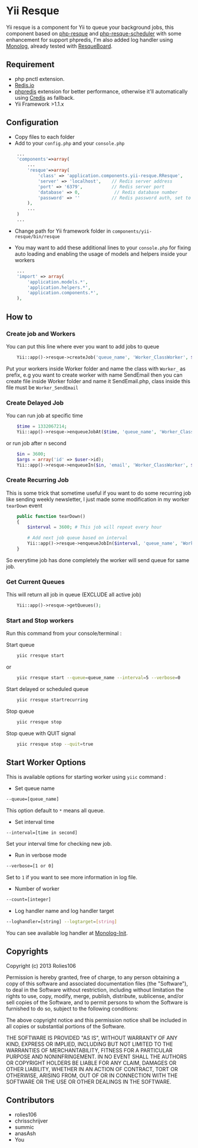 # Yii Resque

Yii resque is a component for Yii to queue your background jobs, this component based on [php-resque](https://github.com/chrisboulton/php-resque) and [php-resque-scheduler](https://github.com/chrisboulton/php-resque-scheduler) with some enhancement for support phpredis, I'm also added log handler using [Monolog](https://github.com/Seldaek/monolog), already tested with [ResqueBoard](https://github.com/kamisama/ResqueBoard).

## Requirement

- php pnctl extension.
- [Redis.io](http://redis.io)
- [phpredis](https://github.com/nicolasff/phpredis) extension for better performance, otherwise it'll automatically using [Credis](https://github.com/colinmollenhour/credis) as fallback.
- Yii Framework >1.1.x

## Configuration

- Copy files to each folder
- Add to your ```config.php``` and your ```console.php```

```php
    ...
    'components'=>array(
        ...
        'resque'=>array(
            'class' => 'application.components.yii-resque.RResque',
            'server' => 'localhost',    // Redis server address
            'port' => '6379',           // Redis server port
            'database' => 0,             // Redis database number
            'password' => ''            // Redis password auth, set to '' or null when no auth needed
        ),
        ...
    )
    ...
```

- Change path for Yii framework folder in ```components/yii-resque/bin/resque```

- You may want to add these additional lines to your ```console.php``` for fixing auto loading and enabling the usage of models and helpers inside your workers

```php
    ...
    'import' => array(
        'application.models.*',
        'application.helpers.*',
        'application.components.*',
    ),
```

## How to

### Create job and Workers

You can put this line where ever you want to add jobs to queue

```php
    Yii::app()->resque->createJob('queue_name', 'Worker_ClassWorker', $args = array());
```

Put your workers inside Worker folder and name the class with ```Worker_``` as prefix, e.g you want to create worker with name SendEmail then you can create file inside Worker folder and name it SendEmail.php, class inside this file must be ```Worker_SendEmail```

### Create Delayed Job

You can run job at specific time

```php
    $time = 1332067214;
    Yii::app()->resque->enqueueJobAt($time, 'queue_name', 'Worker_ClassWorker', $args = array());
```

or run job after n second 

```php
    $in = 3600;
    $args = array('id' => $user->id);
    Yii::app()->resque->enqueueIn($in, 'email', 'Worker_ClassWorker', $args);
```

### Create Recurring Job

This is some trick that sometime useful if you want to do some recurring job like sending weekly newsletter, I just made some modification in my worker ```tearDown``` event

```php
    public function tearDown()
    {
        $interval = 3600; # This job will repeat every hour

        # Add next job queue based on interval
        Yii::app()->resque->enqueueJobIn($interval, 'queue_name', 'Worker_Newsletter', $args = array());
    }
```

So everytime job has done completely the worker will send queue for same job.

### Get Current Queues

This will return all job in queue (EXCLUDE all active job)

```php
    Yii::app()->resque->getQueues();
```

### Start and Stop workers

Run this command from your console/terminal :

Start queue

```bash
    yiic rresque start
```

or 

```bash
    yiic rresque start --queue=queue_name --interval=5 --verbose=0
```

Start delayed or scheduled queue

```bash
    yiic rresque startrecurring
```

Stop queue

```bash
    yiic rresque stop
```

Stop queue with QUIT signal

```bash
    yiic rresque stop --quit=true
```

## Start Worker Options

This is available options for starting worker using `yiic` command :

* Set queue name

```bash
--queue=[queue_name]
```
This option default to `*` means all queue.

* Set interval time

```bash
--interval=[time in second]
```
Set your interval time for checking new job.

* Run in verbose mode

```bash
--verbose=[1 or 0]
```
Set to `1` if you want to see more information in log file.

* Number of worker

```bash
--count=[integer]
```

* Log handler name and log handler target

```bash
--loghandler=[string] --logtarget=[string]
```
You can see available log handler at [Monolog-Init](https://github.com/kamisama/Monolog-Init).

## Copyrights

Copyright (c) 2013 Rolies106

Permission is hereby granted, free of charge, to any person obtaining a copy of this software and associated documentation files (the "Software"), to deal in the Software without restriction, including without limitation the rights to use, copy, modify, merge, publish, distribute, sublicense, and/or sell copies of the Software, and to permit persons to whom the Software is furnished to do so, subject to the following conditions:

The above copyright notice and this permission notice shall be included in all copies or substantial portions of the Software.

THE SOFTWARE IS PROVIDED "AS IS", WITHOUT WARRANTY OF ANY KIND, EXPRESS OR IMPLIED, INCLUDING BUT NOT LIMITED TO THE WARRANTIES OF MERCHANTABILITY, FITNESS FOR A PARTICULAR PURPOSE AND NONINFRINGEMENT. IN NO EVENT SHALL THE AUTHORS OR COPYRIGHT HOLDERS BE LIABLE FOR ANY CLAIM, DAMAGES OR OTHER LIABILITY, WHETHER IN AN ACTION OF CONTRACT, TORT OR OTHERWISE, ARISING FROM, OUT OF OR IN CONNECTION WITH THE SOFTWARE OR THE USE OR OTHER DEALINGS IN THE SOFTWARE.

## Contributors

- rolies106
- chrisschrijver
- summic
- anasAsh
- You
